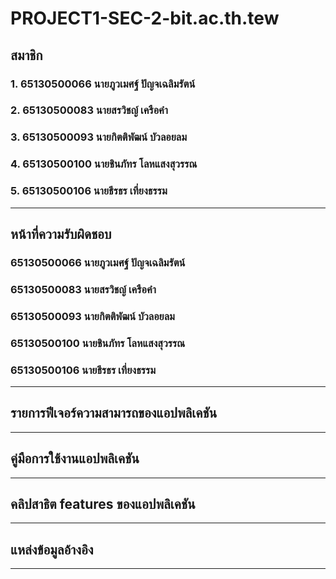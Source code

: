 # PROJECT1-SEC-2-bit.ac.th.tew

## สมาชิก

### 1. 65130500066 นายภูวเมศฐ์ ปัญจเฉลิมรัตน์

### 2. 65130500083 นายสรวิชญ์ เครือคำ

### 3. 65130500093 นายกิตติพัฒน์ บัวลอยลม

### 4. 65130500100 นายชินภัทร โลหแสงสุวรรณ

### 5. 65130500106 นายธีรธร เที่ยงธรรม

---

## หน้าที่ความรับผิดชอบ

### 65130500066 นายภูวเมศฐ์ ปัญจเฉลิมรัตน์

### 65130500083 นายสรวิชญ์ เครือคำ

### 65130500093 นายกิตติพัฒน์ บัวลอยลม

### 65130500100 นายชินภัทร โลหแสงสุวรรณ

### 65130500106 นายธีรธร เที่ยงธรรม

---

## รายการฟีเจอร์ความสามารถของแอปพลิเคชัน

---

## คู่มือการใช้งานแอปพลิเคชัน

---

## คลิปสาธิต features ของแอปพลิเคชัน

---

## แหล่งข้อมูลอ้างอิง

---
